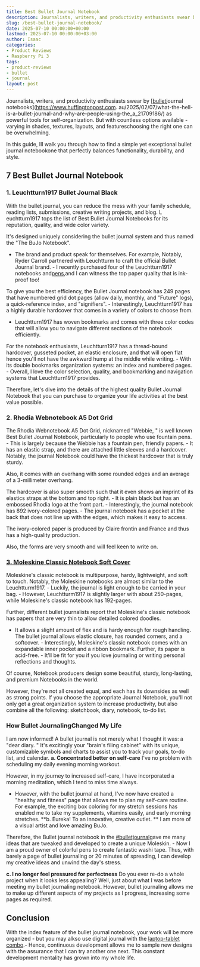 ```yaml
---
title: Best Bullet Journal Notebook
description: Journalists, writers, and productivity enthusiasts swear by bullet journal...
slug: /best-bullet-journal-notebook/
date: 2025-07-10 00:00:00+00:00
lastmod: 2025-07-10 00:00:00+03:00
author: Isaac
categories:
- Product Reviews
- Raspberry Pi 3
tags:
- product-reviews
- bullet
- journal
layout: post
---
```

Journalists, writers, and productivity enthusiasts swear by [[bullet](https://pestpolicy.com/best-pens-for-bullet-journal/)journal notebooks](https://www.huffingtonpost.com. au/2025/02/07/what-the-hell-is-a-bullet-journal-and-why-are-people-using-the_a_21709186/) as powerful tools for self-organization. But with countless options available - varying in shades, textures, layouts, and featureschoosing the right one can be overwhelming.

In this guide, Ill walk you through how to find a simple yet exceptional bullet journal notebookone that perfectly balances functionality, durability, and style.

##  7 Best Bullet Journal Notebook

###  **1. Leuchtturn1917 Bullet Journal Black**

With the bullet journal, you can reduce the mess with your family schedule, reading lists, submissions, creative writing projects, and blog. L euchtturn1917 tops the list of Best Bullet Journal Notebooks for its reputation, quality, and wide color variety.

It's designed uniquely considering the bullet journal system and thus named the "The BuJo Notebook".

- The brand and product speak for themselves. For example, Notably, Ryder Carroll partnered with Leuchtturm to craft the official Bullet Journal brand. - I recently purchased four of the Leuchtturn1917 notebooks and[pens](https://pestpolicy.com/best-pens-for-bullet-journal/),and I can witness the top paper quality that is ink-proof too!

To give you the best efficiency, the Bullet Journal notebook has 249 pages that have numbered grid dot pages (allow daily, monthly, and "Future" logs), a quick-reference index, and "signifiers". - Interestingly, Leuchtturn1917 has a highly durable hardcover that comes in a variety of colors to choose from.

- Leuchtturn1917 has woven bookmarks and comes with three color codes that will allow you to navigate different sections of the notebook efficiently.

For the notebook enthusiasts, Leuchtturn1917 has a thread-bound hardcover, gusseted pocket, an elastic enclosure, and that will open flat hence you'll not have the awkward hump at the middle while writing. - With its double bookmarks organization systems: an index and numbered pages. - Overall, I love the color selection, quality, and bookmarking and navigation systems that Leuchtturn1917 provides.

Therefore, let's dive into the details of the highest quality Bullet Journal Notebook that you can purchase to organize your life activities at the best value possible.

###  **2. Rhodia Webnotebook A5 Dot Grid**

The Rhodia Webnotebook A5 Dot Grid, nicknamed "Webbie, " is well known Best Bullet Journal Notebook, particularly to people who use fountain pens. - This is largely because the Webbie has a fountain pen, friendly papers. - It has an elastic strap, and there are attached little sleeves and a hardcover. Notably, the journal Notebook could have the thickest hardcover that is truly sturdy.

Also, it comes with an overhang with some rounded edges and an average of a 3-millimeter overhang.

The hardcover is also super smooth such that it even shows an imprint of its elastics straps at the bottom and top right. - It is plain black but has an embossed Rhodia logo at the front part. - Interestingly, the journal notebook has 892 ivory-colored pages. - The journal notebook has a pocket at the back that does not line up with the edges, which makes it easy to access.

The ivory-colored paper is produced by Claire frontin and France and thus has a high-quality production.

Also, the forms are very smooth and will feel keen to write on.

###  [3. Moleskine Classic Notebook  Soft Cover](https://www.amazon.com/dp/8867323636/?tag=p-policy-20)

Moleskine's classic notebook is multipurpose, hardy, lightweight, and soft to touch. Notably, the Moleskine notebooks are almost similar to the Leuchtturm1917. - Luckily, the journal is light enough to be carried in your bag. - However, Leuchtturm1917 is slightly larger with about 250-pages, while Moleskine's classic notebook has 192-pages.

Further, different bullet journalists report that Moleskine's classic notebook has papers that are very thin to allow detailed colored doodles.

- It allows a slight amount of flex and is hardy enough for rough handling. The bullet journal allows elastic closure, has rounded corners, and a softcover. - Interestingly, Moleskine's classic notebook comes with an expandable inner pocket and a ribbon bookmark. Further, its paper is acid-free. - It'll be fit for you if you love journaling or writing personal reflections and thoughts.

Of course, Notebook producers design some beautiful, sturdy, long-lasting, and premium Notebooks in the world.

However, they're not all created equal, and each has its downsides as well as strong points. If you choose the appropriate Journal Notebook, you'll not only get a great organization system to increase productivity, but also combine all the following: sketchbook, diary, notebook, to-do list.

###  How Bullet JournalingChanged My Life

I am now informed! A bullet journal is not merely what I thought it was: a "dear diary. " It's excitingly your "brain's filing cabinet" with its unique, customizable symbols and charts to assist you to track your goals, to-do list, and calendar. **a. Concentrated better on self-care** I've no problem with scheduling my daily evening morning workout.

However, in my journey to increased self-care, I have incorporated a morning meditation, which I tend to miss time always.

- However, with the bullet journal at hand, I've now have created a "healthy and fitness" page that allows me to plan my self-care routine. For example, the exciting box coloring for my stretch sessions has enabled me to take my supplements, vitamins easily, and early morning stretches. **b. Eureka! To an innovative, creative outlet. ** I am more of a visual artist and love amazing BuJo.

Therefore, the Bullet journal notebook in the [#bulletjournal](https://www.instagram.com/explore/tags/bulletjournal/)gave me many ideas that are tweaked and developed to create a unique Moleskin. - Now I am a proud owner of colorful pens to create fantastic washi tape. Thus, with barely a page of bullet journaling or 20 minutes of spreading, I can develop my creative ideas and unwind the day's stress.

**c. I no longer feel pressured for perfectness** Do you ever re-do a whole project when it looks less appealing? Well, just about what I was before meeting my bullet journaling notebook. However, bullet journaling allows me to make up different aspects of my projects as I progress, increasing some pages as required.

##  Conclusion

With the index feature of the bullet journal notebook, your work will be more organized - but you may alkso use digital journal with the [laptop-tablet combo](https://pestpolicy.com/best-laptop-tablet-combo/).- Hence, continuous development allows me to sample new designs with the assurance that I can try another one next. This constant development mentality has grown into my whole life.
